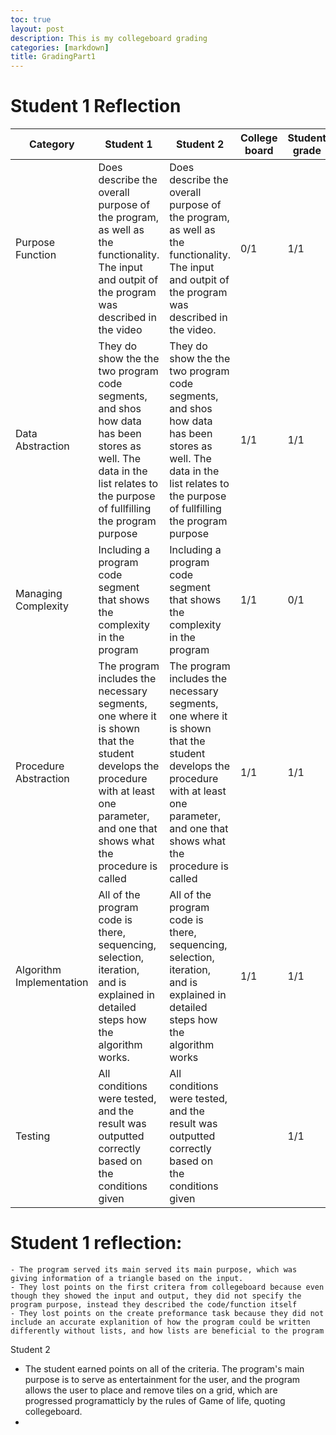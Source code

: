 ```yaml
---
toc: true                                                               
layout: post
description: This is my collegeboard grading  
categories: [markdown]
title: GradingPart1
---
```

>   

# Student 1 Reflection 

| Category  | Student 1 | Student 2 | College board | Student grade | Commentary |
| ------------- | ------------- | ------------- | ------------- | ------------- | ------------- |
|  Purpose Function  |  Does describe the overall purpose of the program, as well as the functionality. The input and outpit of the program was described in the video  |    Does describe the overall purpose of the program, as well as the functionality. The input and outpit of the program was described in the video.  |  0/1 |  1/1  |  Content Cell  |
|  Data Abstraction  |  They do show the the two program code segments, and shos how data has been stores as well. The data in the list relates to the purpose of fullfilling the program purpose  |  They do show the the two program code segments, and shos how data has been stores as well. The data in the list relates to the purpose of fullfilling the program purpose  |  1/1  |  1/1  |  Content Cell  |
|  Managing Complexity  |  Including a program code segment that shows the complexity in the program  |  Including a program code segment that shows the complexity in the program  |  1/1  |  0/1  |  Content Cell  |
|  Procedure Abstraction  |  The program includes the necessary segments, one where it is shown that the student develops the procedure with at least one parameter, and one that shows what the procedure is called  | The program includes the necessary segments, one where it is shown that the student develops the procedure with at least one parameter, and one that shows what the procedure is called |  1/1  |  1/1  |  Content Cell  |
|  Algorithm Implementation  |  All of the program code is there, sequencing, selection, iteration, and is explained in detailed steps how the algorithm works.   |    All of the program code is there, sequencing, selection, iteration, and is explained in detailed steps how the algorithm works |  1/1|  1/1  |  Content Cell  |
|  Testing| All conditions were tested, and the result was outputted correctly based on the conditions given |All conditions were tested, and the result was outputted correctly based on the conditions given|  |  1/1  |  1/1  |  Content Cell  |  Content Cell  |

# Student 1 reflection:
    - The program served its main served its main purpose, which was giving information of a triangle based on the input. 
    - They lost points on the first critera from collegeboard because even though they showed the input and output, they did not specify the program purpose, instead they described the code/function itself 
    - They lost points on the create preformance task because they did not include an accurate explanition of how the program could be written differently without lists, and how lists are beneficial to the program

Student 2
- The student earned points on all of the criteria. The program's main purpose is to serve as entertainment for the user, and the program allows the user to place and remove tiles on a grid, which are progressed programatticly by the rules of Game of life, quoting collegeboard. 
-  

>


